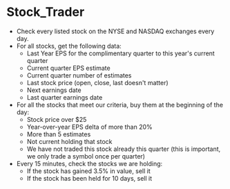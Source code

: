 # Stock_Trader
- Check every listed stock on the NYSE and NASDAQ exchanges every day.
- For all stocks, get the following data:
  - Last Year EPS for the complimentary quarter to this year's current quarter
  - Current quarter EPS estimate
  - Current quarter number of estimates
  - Last stock price (open, close, last doesn't matter)
  - Next earnings date
  - Last quarter earnings date
- For all the stocks that meet our criteria, buy them at the beginning of the day:
  - Stock price over $25
  - Year-over-year EPS delta of more than 20%
  - More than 5 estimates
  - Not current holding that stock
  - We have not traded this stock already this quarter (this is important, we only trade a symbol once per quarter)
- Every 15 minutes, check the stocks we are holding:
  - If the stock has gained 3.5% in value, sell it
  - If the stock has been held for 10 days, sell it

